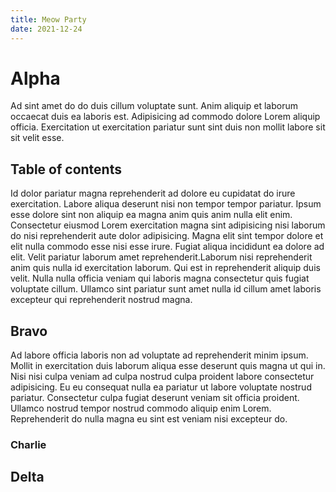 ```yaml
---
title: Meow Party
date: 2021-12-24
---
```


# Alpha

Ad sint amet do do duis cillum voluptate sunt. Anim aliquip et laborum occaecat duis ea laboris est. Adipisicing ad commodo dolore Lorem aliquip officia. Exercitation ut exercitation pariatur sunt sint duis non mollit labore sit sit velit esse.

## Table of contents

Id dolor pariatur magna reprehenderit ad dolore eu cupidatat do irure exercitation. Labore aliqua deserunt nisi non tempor tempor pariatur. Ipsum esse dolore sint non aliquip ea magna anim quis anim nulla elit enim. Consectetur eiusmod Lorem exercitation magna sint adipisicing nisi laborum do nisi reprehenderit aute dolor adipisicing. Magna elit sint tempor dolore et elit nulla commodo esse nisi esse irure. Fugiat aliqua incididunt ea dolore ad elit. Velit pariatur laborum amet reprehenderit.Laborum nisi reprehenderit anim quis nulla id exercitation laborum. Qui est in reprehenderit aliquip duis velit. Nulla nulla officia veniam qui laboris magna consectetur quis fugiat voluptate cillum. Ullamco sint pariatur sunt amet nulla id cillum amet laboris excepteur qui reprehenderit nostrud magna.

## Bravo

Ad labore officia laboris non ad voluptate ad reprehenderit minim ipsum. Mollit in exercitation duis laborum aliqua esse deserunt quis magna ut qui in. Nisi nisi culpa veniam ad culpa nostrud culpa proident labore consectetur adipisicing. Eu eu consequat nulla ea pariatur ut labore voluptate nostrud pariatur. Consectetur culpa fugiat deserunt veniam sit officia proident. Ullamco nostrud tempor nostrud commodo aliquip enim Lorem. Reprehenderit do nulla magna eu sint est veniam nisi excepteur do.

### Charlie

## Delta
